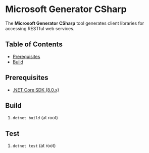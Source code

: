 # Microsoft Generator CSharp

The **Microsoft Generator CSharp** tool generates client libraries for accessing RESTful web services.

## Table of Contents

- [Prerequisites](#prerequisites)
- [Build](#build)

## Prerequisites

- [.NET Core SDK (8.0.x)](https://dotnet.microsoft.com/en-us/download/dotnet/8.0)

## Build

1. `dotnet build` (at root)

## Test

1. `dotnet test` (at root)
